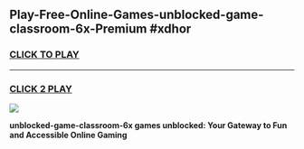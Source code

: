 
## Play-Free-Online-Games-unblocked-game-classroom-6x-Premium #xdhor
<h3>
<a href="https://premium.freeplayer.one?title=unblocked-game-classroom-6x&ref=8M">CLICK TO PLAY</a></h3>
<hr>

<h3>
<a href="https://premium.freeplayer.one?title=unblocked-game-classroom-6x&ref=8M">CLICK 2 PLAY</a>
  
</h3>

<a href="https://premium.freeplayer.one?title=unblocked-game-classroom-6x&ref=8M"><img src="https://clearcache.store/games.png"></a>


**unblocked-game-classroom-6x games unblocked: Your Gateway to Fun and Accessible Online Gaming**
